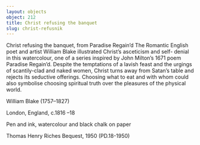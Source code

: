 ```yaml
---
layout: objects
object: 212
title: Christ refusing the banquet
slug: christ-refusnik
---
```

Christ refusing the banquet,  from Paradise Regain’d  The Romantic English poet and artist William Blake illustrated Christ’s asceticism and self- denial in this watercolour, one of a series inspired by John Milton’s 1671 poem Paradise Regain’d. Despite the temptations of a lavish feast and the urgings of scantily-clad and naked women, Christ turns away from Satan’s table and rejects its seductive offerings.  Choosing what to eat and with whom could  also symbolise choosing spiritual truth over the pleasures of the physical world.  

William Blake (1757–1827)

London, England, c.1816 –18

Pen and ink, watercolour  and black chalk on paper  

Thomas Henry Riches Bequest, 1950 (PD.18-1950)
